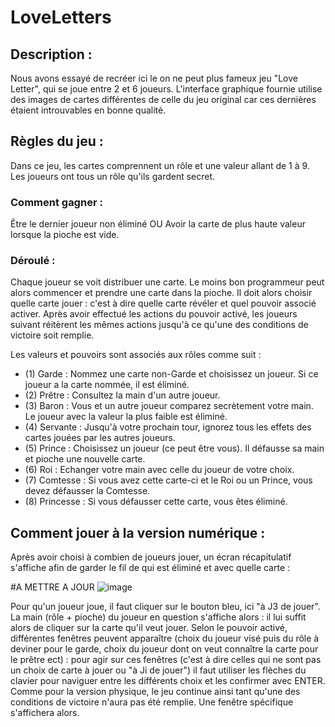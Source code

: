 # LoveLetters

## Description : 

Nous avons essayé de recréer ici le on ne peut plus fameux jeu "Love Letter", qui se joue entre 2 et 6 joueurs.
L'interface graphique fournie utilise des images de cartes différentes de celle du jeu original car ces dernières étaient introuvables en bonne qualité.

## Règles du jeu : 

Dans ce jeu, les cartes comprennent un rôle et une valeur allant de 1 à 9.
Les joueurs ont tous un rôle qu'ils gardent secret.

### Comment gagner :

Être le dernier joueur non éliminé OU Avoir la carte de plus haute valeur lorsque la pioche est vide. 

### Déroulé : 

Chaque joueur se voit distribuer une carte. Le moins bon programmeur peut alors commencer et prendre une carte dans la pioche.
Il doit alors choisir quelle carte jouer : c'est à dire quelle carte révéler et quel pouvoir associé activer. 
Après avoir effectué les actions du pouvoir activé, les joueurs suivant réitèrent les mêmes actions jusqu'à ce qu'une des conditions de victoire soit remplie.

Les valeurs et pouvoirs sont associés aux rôles comme suit : 

- (1) Garde  : Nommez une carte non-Garde et choisissez un joueur. Si ce joueur a la carte nommée, il est éliminé.
- (2) Prêtre : Consultez la main d'un autre joueur.
- (3) Baron : Vous et un autre joueur comparez secrètement votre main. Le joueur avec la valeur la plus faible est éliminé.
- (4) Servante : Jusqu'à votre prochain tour, ignorez tous les effets des cartes jouées par les autres joueurs.
- (5) Prince : Choisissez un joueur (ce peut être vous). Il défausse sa main et pioche une nouvelle carte.
- (6) Roi : Echanger votre main avec celle du joueur de votre choix.
- (7) Comtesse : Si vous avez cette carte-ci et le Roi ou un Prince, vous devez défausser la Comtesse.
- (8) Princesse : Si vous défausser cette carte, vous êtes éliminé.


## Comment jouer à la version numérique : 

Après avoir choisi à combien de joueurs jouer, un écran récapitulatif s'affiche afin de garder le fil de qui est éliminé et avec quelle carte  : 

#A METTRE A JOUR
![image](https://github.com/Ninoyncrea/LoveLetters/assets/136315916/3831ccaa-73c8-474b-97a0-5ef8e7096409)


Pour qu'un joueur joue, il faut cliquer sur le bouton bleu, ici "à J3 de jouer".
La main (rôle + pioche) du joueur en question s'affiche alors : il lui suffit alors de cliquer sur la carte qu'il veut jouer.
Selon le pouvoir activé, différentes fenêtres peuvent apparaître (choix du joueur visé puis du rôle à deviner pour le garde, choix du joueur dont on veut connaître la carte pour le prêtre ect) : pour agir sur ces fenêtres (c'est à dire celles qui ne sont pas un choix de carte à jouer ou "à Ji de jouer") il faut utiliser les flèches du clavier pour naviguer entre les différents choix et les confirmer avec ENTER.
Comme pour la version physique, le jeu continue ainsi tant qu'une des conditions de victoire n'aura pas été remplie. Une fenêtre spécifique s'affichera alors.



